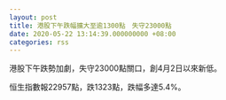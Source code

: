 ```yaml
---
layout: post
title: 港股下午跌幅擴大至逾1300點　失守23000點
date: 2020-05-22 13:14:39.000000000 +08:00
categories: rss
---
```


港股下午跌勢加劇，失守23000點關口，創4月2日以來新低。

恒生指數報22957點，跌1323點，跌幅多達5.4%。
